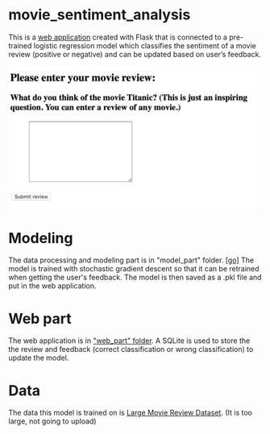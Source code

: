 # movie_sentiment_analysis


This is a [web application](http://tz000.pythonanywhere.com) created with Flask that is connected to a pre-trained logistic regression model which classifies the sentiment of a movie review (positive or negative) and can be updated based on user’s feedback.

[<img src='img.png'>](http://tz000.pythonanywhere.com)

# Modeling
The data processing and modeling part is in "model_part" folder. [[go]](model_part/create_model.py) The model is trained with stochastic gradient descent so that it can be retrained when getting the user's feedback. The model is then saved as a .pkl file and put in the web application.

# Web part
The web application is in ["web_part" folder](web_part). A SQLite is used to store the the review and feedback (correct classification or wrong classification) to update the model.

# Data 
The data this model is trained on is [Large Movie Review Dataset](https://ai.stanford.edu/~amaas/data/sentiment/). (It is too large, not going to upload)
